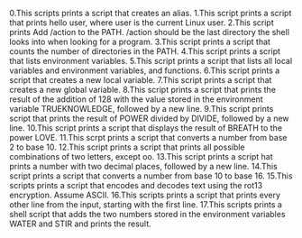 0.This scripts prints a script that creates an alias.
1.This script prints a script that prints hello user, where user is the current Linux user.
2.This script prints Add /action to the PATH. /action should be the last directory the shell looks into when looking for a program.
3.This script prints a  script that counts the number of directories in the PATH.
4.This script prints  a script that lists environment variables.
5.This script prints a script that lists all local variables and environment variables, and functions.
6.This script prints a script that creates a new local variable.
7.This script prints a script that creates a new global variable.
8.This script prints  a script that prints the result of the addition of 128 with the value stored in the environment variable TRUEKNOWLEDGE, followed by a new line.
9.This script prints  script that prints the result of POWER divided by DIVIDE, followed by a new line.
10.This script prints a script that displays the result of BREATH to the power LOVE.
11.This scrpt prints a script that converts a number from base 2 to base 10.
12.This script prints  a script that prints all possible combinations of two letters, except oo.
13.This script prints  a script hat prints a number with two decimal places, followed by a new line.
14.This script prints  a script that converts a number from base 10 to base 16.
15.This scripts prints  a script that encodes and decodes text using the rot13 encryption. Assume ASCII.
16.This scripts prints  a script that prints every other line from the input, starting with the first line.
17.This scripts prints  a shell script that adds the two numbers stored in the environment variables WATER and STIR and prints the result.
